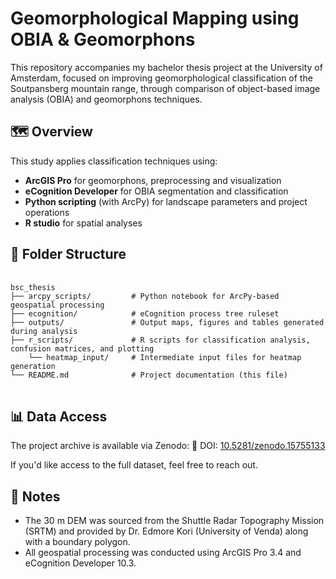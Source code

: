 # Geomorphological Mapping using OBIA & Geomorphons

This repository accompanies my bachelor thesis project at the University of Amsterdam, focused on improving geomorphological classification of the Soutpansberg mountain range, through comparison of object-based image analysis (OBIA) and geomorphons techniques.


## 🗺️ Overview

This study applies classification techniques using:
- **ArcGIS Pro** for geomorphons, preprocessing and visualization
- **eCognition Developer** for OBIA segmentation and classification
- **Python scripting** (with ArcPy) for landscape parameters and project operations
- **R studio** for spatial analyses


## 📁 Folder Structure
<pre> <code>
bsc_thesis
├── arcpy_scripts/         # Python notebook for ArcPy-based geospatial processing
├── ecognition/            # eCognition process tree ruleset
├── outputs/               # Output maps, figures and tables generated during analysis
├── r_scripts/             # R scripts for classification analysis, confusion matrices, and plotting
    └── heatmap_input/     # Intermediate input files for heatmap generation
└── README.md              # Project documentation (this file)
</code> </pre>


## 📊 Data Access

The project archive is available via Zenodo:
🔗 DOI: [10.5281/zenodo.15755133](https://doi.org/10.5281/zenodo.15755133)

If you'd like access to the full dataset, feel free to reach out.


## 📌 Notes
* The 30 m DEM was sourced from the Shuttle Radar Topography Mission (SRTM) and  provided by Dr. Edmore Kori (University of Venda) along with a boundary polygon.
* All geospatial processing was conducted using ArcGIS Pro 3.4 and eCognition Developer 10.3.
